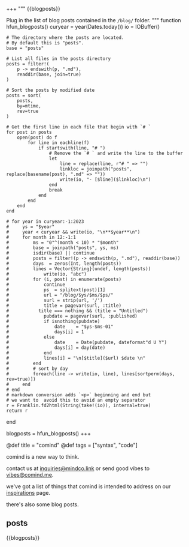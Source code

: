 +++
"""
    {{blogposts}}

Plug in the list of blog posts contained in the `/blog/` folder.
"""
function hfun_blogposts()
    curyear = year(Dates.today())
    io = IOBuffer()

    # The directory where the posts are located.
    # By default this is "posts".
    base = "posts"

    # List all files in the posts directory
    posts = filter!(
        p -> endswith(p, ".md"), 
        readdir(base, join=true)
    )

    # Sort the posts by modified date
    posts = sort(
        posts,
        by=mtime,
        rev=true
    )
    
    # Get the first line in each file that begin with `# `
    for post in posts
        open(post) do f
            for line in eachline(f)
                if startswith(line, "# ")
                    # Remove the `# ` and write the line to the buffer
                    let 
                        line = replace(line, r"# " => "")
                        linkloc = joinpath("posts", replace(basename(post), ".md" => ""))
                        write(io, "- [$line]($linkloc)\n")
                    end
                    break
                end
            end
        end
    end

    # for year in curyear:-1:2023
    #     ys = "$year"
    #     year < curyear && write(io, "\n**$year**\n")
    #     for month in 12:-1:1
    #         ms = "0"^(month < 10) * "$month"
    #         base = joinpath("posts", ys, ms)
    #         isdir(base) || continue
    #         posts = filter!(p -> endswith(p, ".md"), readdir(base))
    #         days  = zeros(Int, length(posts))
    #         lines = Vector{String}(undef, length(posts))
    #             write(io, "abc")
    #         for (i, post) in enumerate(posts)
    #             continue
    #             ps  = splitext(post)[1]
    #             url = "/blog/$ys/$ms/$ps/"
    #             surl = strip(url, '/')
    #             title = pagevar(surl, :title)
	# 			title === nothing && (title = "Untitled")
    #             pubdate = pagevar(surl, :published)
    #             if isnothing(pubdate)
    #                 date    = "$ys-$ms-01"
    #                 days[i] = 1
    #             else
    #                 date    = Date(pubdate, dateformat"d U Y")
    #                 days[i] = day(date)
    #             end
    #             lines[i] = "\n[$title]($url) $date \n"
    #         end
    #         # sort by day
    #         foreach(line -> write(io, line), lines[sortperm(days, rev=true)])
    #     end
    # end
    # markdown conversion adds `<p>` beginning and end but
    # we want to  avoid this to avoid an empty separator
    r = Franklin.fd2html(String(take!(io)), internal=true)
    return r
end

blogposts = hfun_blogposts()
+++

@def title = "comind"
@def tags = ["syntax", "code"]


comind is a new way to think.

contact us at [inquiries@mindco.link](mailto:inquiries@mindco.link) or send good vibes to [vibes@comind.me](mailto:vibes@comind.me).

we've got a list of things that comind is intended to address on our [inspirations](/inspirations) page.

there's also some blog posts.

## posts

{{blogposts}}
